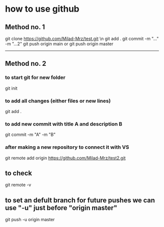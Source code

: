 # how to use github

## Method no. 1

git clone https://github.com/Milad-Mrz/test.git \n
git add .
git commit -m "..." -m "...2"
git push origin main or git push origin master

---------------------------
## Method no. 2


### to start git for new folder
git init
### to add all changes (either files or new lines)
git add .
### to add new commit with title A and description B
git commit -m "A" -m "B"
### after making a new repository to connect it with VS
git remote add origin https://github.com/Milad-Mrz/test2.git
## to check
git remote -v
## to set an defult branch for future pushes we can use  "-u" just before "origin master"
git push -u origin master
